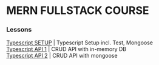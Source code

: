 # MERN FULLSTACK COURSE

### Lessons


[Typescript SETUP](./typescript_setup/) | Typescript Setup incl. Test, Mongoose    
[Typescript API 1](./api_in_memory_db) | CRUD API with in-memory DB     
[Typescript API 2](./api_mongo) | CRUD API with mongoose